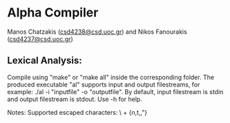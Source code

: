 # Alpha Compiler
Manos Chatzakis (csd4238@csd.uoc.gr) and Nikos Fanourakis (csd4237@csd.uoc.gr)


## Lexical Analysis:
Compile using "make" or "make all" inside the corresponding folder.
The produced executable "al" supports input and output filestreams, for example:
./al -i "inputfile" -o "outputfile". By default, input filestream is stdin and output filestream is stdout. Use -h for help.	

Notes: Supported escaped characters: \ + {n,t,\,"}